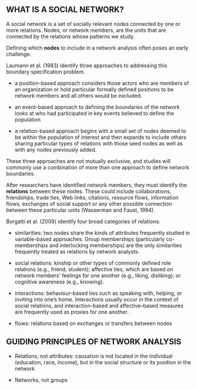  
## WHAT IS A SOCIAL NETWORK?

A social network is a set of socially relevant nodes connected by one or more relations. Nodes, or network members, are the units that are connected by the relations whose patterns we study. 

Defining which **nodes** to include in a network analysis often poses an early challenge.

Laumann et al. (1983) identify three approaches to addressing this boundary specification problem.

- a position-based approach considers those actors who are members of an organization or hold particular formally defined positions to be network members and all others would be excluded.

- an event-based approach to defining the boundaries of the network looks at who had participated in key events believed to define the population

- a relation-based approach begins with a small set of nodes deemed to be within the population of interest and then expands to include others sharing particular types of relations with those seed nodes as well as with any nodes previously added.

These three approaches are not mutually exclusive, and studies will commonly use a combination of more than one approach to define network boundaries.

After researchers have identified network members, they must identify the **relations** between these nodes. These could include collaborations, friendships, trade ties, Web links, citations, resource flows, information flows, exchanges of social support or any other possible connection between these particular units (Wasserman and Faust, 1994).

Borgatti et al. (2009) identify four broad categories of relations: 

- similarities: two nodes share the kinds of attributes frequently studied in variable-based approaches. Group memberships (particularly co-memberships and interlocking memberships) are the only similarities frequently treated as relations by network analysts.

- social relations: kinship or other types of commonly defined role relations (e.g., friend, student); affective ties, which are based on network members’ feelings for one another (e.g., liking, disliking); or cognitive awareness (e.g., knowing). 

- interactions:  behaviour-based ties such as speaking with, helping, or inviting into one’s home. Interactions usually occur in the context of social relations, and interaction-based and affective-based measures are frequently used as proxies for one another.

- flows: relations based on exchanges or transfers between nodes

## GUIDING PRINCIPLES OF NETWORK ANALYSIS

- Relations, not attributes: causation is not located in the individual (education, race, income), but in the social structure or its position in the network

- Networks, not groups

